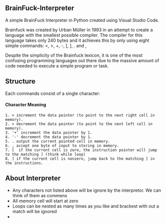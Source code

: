 ## BrainFuck-Interpreter
<p>A simple BrainFuck Interpreter in Python created using Visual Studio Code.</p>


<p>Brainfuck was created by Urban Müller in 1993 in an attempt to create a language 
with the smallest possible compiler. The compiler for this language takes only 240 bytes 
and it achieves this by only using eight simple commands: <, >, +, -, [, ], . and ,
</p>
Despite the simplicity of the Brainfuck lexicon, it is one of the most confusing programming 
languages out there due to the massive amount of code needed to execute a simple 
program or task.

## Structure

Each commands consist of a single character:

#### Character Meaning
```
1. > increment the data pointer (to point to the next right cell in memory).
2. < decrement the data pointer (to point to the next left cell in memory).
3. '+' increment the data pointer by 1.
4. '-' decrement the data pointer by 1.
5. . output the current pointed cell in memory.
6. , accept one byte of input to storing in memory.
7. [  if the current cell is zero, the instruction pointer will jump to the matching ] (think while loop) 
8. ] if the current cell is nonzero, jump back to the matching ] in the instructions. 
```
## About Interpreter

- Any characters not listed above will be ignore by the interpretor. We can think of them as commens
- All memory cell will start at zero
- Loops can be nested as many times as you like and brackest with out a match will be ignored
- 
